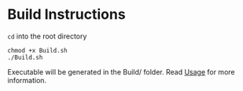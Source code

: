 # Build Instructions

```cd``` into the root directory  

```commandline
chmod +x Build.sh
./Build.sh
```
Executable will be generated in the Build/ folder. Read [Usage](Usage.md) for more information.